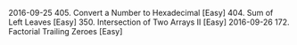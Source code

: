 2016-09-25
405. Convert a Number to Hexadecimal [Easy]
404. Sum of Left Leaves [Easy]
350. Intersection of Two Arrays II [Easy]
2016-09-26
172. Factorial Trailing Zeroes [Easy]

